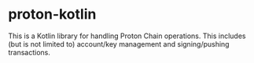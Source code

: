 # proton-kotlin
This is a Kotlin library for handling Proton Chain operations. This includes (but is not limited to) account/key management and signing/pushing transactions.
